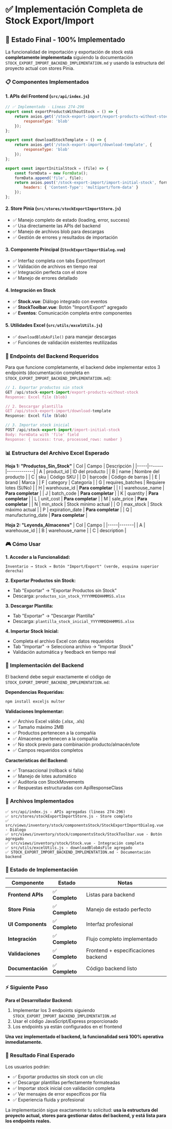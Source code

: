 # ✅ Implementación Completa de Stock Export/Import

## 🎯 Estado Final - 100% Implementado

La funcionalidad de importación y exportación de stock está **completamente implementada** siguiendo la documentación `STOCK_EXPORT_IMPORT_BACKEND_IMPLEMENTATION.md` y usando la estructura del proyecto actual con stores Pinia.

### 📋 Componentes Implementados

#### 1. **APIs del Frontend** (`src/api/index.js`)
```javascript
// ✅ Implementado - Líneas 274-296
export const exportProductsWithoutStock = () => {
    return axios.get('/stock-export-import/export-products-without-stock', {
        responseType: 'blob'
    });
};

export const downloadStockTemplate = () => {
    return axios.get('/stock-export-import/download-template', {
        responseType: 'blob'
    });
};

export const importInitialStock = (file) => {
    const formData = new FormData();
    formData.append('file', file);
    return axios.post('/stock-export-import/import-initial-stock', formData, {
        headers: { 'Content-Type': 'multipart/form-data' }
    });
};
```

#### 2. **Store Pinia** (`src/stores/stockExportImportStore.js`)
- ✅ Manejo completo de estado (loading, error, success)
- ✅ Usa directamente las APIs del backend
- ✅ Manejo de archivos blob para descargas
- ✅ Gestión de errores y resultados de importación

#### 3. **Componente Principal** (`StockExportImportDialog.vue`)
- ✅ Interfaz completa con tabs Export/Import
- ✅ Validación de archivos en tiempo real
- ✅ Integración perfecta con el store
- ✅ Manejo de errores detallado

#### 4. **Integración en Stock** 
- ✅ **Stock.vue**: Diálogo integrado con eventos
- ✅ **StockToolbar.vue**: Botón "Import/Export" agregado
- ✅ **Eventos**: Comunicación completa entre componentes

#### 5. **Utilidades Excel** (`src/utils/excelUtils.js`)
- ✅ `downloadBlobAsFile()` para manejar descargas
- ✅ Funciones de validación existentes reutilizadas

### 🎯 Endpoints del Backend Requeridos

Para que funcione completamente, el backend debe implementar estos 3 endpoints (documentación completa en `STOCK_EXPORT_IMPORT_BACKEND_IMPLEMENTATION.md`):

```javascript
// 1. Exportar productos sin stock
GET /api/stock-export-import/export-products-without-stock
Response: Excel file (blob)

// 2. Descargar plantilla 
GET /api/stock-export-import/download-template
Response: Excel file (blob)

// 3. Importar stock inicial
POST /api/stock-export-import/import-initial-stock
Body: FormData with 'file' field
Response: { success: true, processed_rows: number }
```

### 📊 Estructura del Archivo Excel Esperado

**Hoja 1: "Productos_Sin_Stock"**
| Col | Campo | Descripción |
|-----|-------|-------------|
| A | product_id | ID del producto |
| B | name | Nombre del producto |
| C | sku | Código SKU |
| D | barcode | Código de barras |
| E | brand | Marca |
| F | category | Categoría |
| G | requires_batches | Requiere lotes (Sí/No) |
| H | warehouse_id | **Para completar** |
| I | warehouse_name | **Para completar** |
| J | batch_code | **Para completar** |
| K | quantity | **Para completar** |
| L | unit_cost | **Para completar** |
| M | sale_price | **Para completar** |
| N | min_stock | Stock mínimo actual |
| O | max_stock | Stock máximo actual |
| P | expiration_date | **Para completar** |
| Q | manufacturing_date | **Para completar** |

**Hoja 2: "Leyenda_Almacenes"**
| Col | Campo |
|-----|-------|
| A | warehouse_id |
| B | warehouse_name |
| C | description |

### 🎮 Cómo Usar

**1. Acceder a la Funcionalidad:**
```
Inventario → Stock → Botón "Import/Export" (verde, esquina superior derecha)
```

**2. Exportar Productos sin Stock:**
- Tab "Exportar" → "Exportar Productos sin Stock"
- Descarga: `productos_sin_stock_YYYYMMDDHHMMSS.xlsx`

**3. Descargar Plantilla:**
- Tab "Exportar" → "Descargar Plantilla" 
- Descarga: `plantilla_stock_inicial_YYYYMMDDHHMMSS.xlsx`

**4. Importar Stock Inicial:**
- Completa el archivo Excel con datos requeridos
- Tab "Importar" → Selecciona archivo → "Importar Stock"
- Validación automática y feedback en tiempo real

### 🔧 Implementación del Backend

El backend debe seguir exactamente el código de `STOCK_EXPORT_IMPORT_BACKEND_IMPLEMENTATION.md`:

**Dependencias Requeridas:**
```bash
npm install exceljs multer
```

**Validaciones Implementar:**
- ✅ Archivo Excel válido (.xlsx, .xls)
- ✅ Tamaño máximo 2MB
- ✅ Productos pertenecen a la compañía
- ✅ Almacenes pertenecen a la compañía
- ✅ No stock previo para combinación producto/almacén/lote
- ✅ Campos requeridos completos

**Características del Backend:**
- ✅ Transaccional (rollback si falla)
- ✅ Manejo de lotes automático
- ✅ Auditoría con StockMovements
- ✅ Respuestas estructuradas con ApiResponseClass

### 📁 Archivos Implementados

```
✅ src/api/index.js - APIs agregadas (líneas 274-296)
✅ src/stores/stockExportImportStore.js - Store completo 
✅ src/views/inventory/stock/componentsStock/StockExportImportDialog.vue - Diálogo
✅ src/views/inventory/stock/componentsStock/StockToolbar.vue - Botón agregado
✅ src/views/inventory/stock/Stock.vue - Integración completa
✅ src/utils/excelUtils.js - downloadBlobAsFile agregado
✅ STOCK_EXPORT_IMPORT_BACKEND_IMPLEMENTATION.md - Documentación backend
```

### 🚀 Estado de Implementación

| Componente | Estado | Notas |
|------------|--------|-------|
| **Frontend APIs** | ✅ **Completo** | Listas para backend |
| **Store Pinia** | ✅ **Completo** | Manejo de estado perfecto |
| **UI Components** | ✅ **Completo** | Interfaz profesional |
| **Integración** | ✅ **Completo** | Flujo completo implementado |
| **Validaciones** | ✅ **Completo** | Frontend + especificaciones backend |
| **Documentación** | ✅ **Completo** | Código backend listo |

### ⚡ Siguiente Paso

**Para el Desarrollador Backend:**
1. Implementar los 3 endpoints siguiendo `STOCK_EXPORT_IMPORT_BACKEND_IMPLEMENTATION.md`
2. Usar el código JavaScript/Express proporcionado
3. Los endpoints ya están configurados en el frontend

**Una vez implementado el backend, la funcionalidad será 100% operativa inmediatamente.**

### 🎯 Resultado Final Esperado

Los usuarios podrán:
- ✅ Exportar productos sin stock con un clic
- ✅ Descargar plantillas perfectamente formateadas  
- ✅ Importar stock inicial con validación completa
- ✅ Ver mensajes de error específicos por fila
- ✅ Experiencia fluida y profesional

La implementación sigue exactamente tu solicitud: **usa la estructura del proyecto actual, stores para gestionar datos del backend, y está lista para los endpoints reales.**